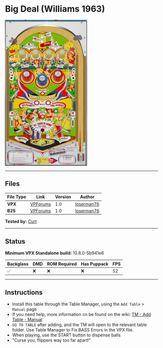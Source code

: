 # Big Deal (Williams 1963)
![Table Preview](../../images/vpx-bigdeal-table.png?raw=true)

---

## Files
| File Type | Link | Version | Author | 
|-----------|--------|----------|--------------|
| **VPX** | [VPForums](https://www.vpforums.org/index.php?app=downloads&showfile=15527) | 1.0 | [loserman76](https://www.vpforums.org/index.php?s=d9c08b1ebd6a227470a528bd227f4b76&showuser=41250) |
| **B2S** | [VPForums](https://www.vpforums.org/index.php?app=downloads&showfile=15527) | 1.0 | [loserman76](https://www.vpforums.org/index.php?s=d9c08b1ebd6a227470a528bd227f4b76&showuser=41250) |

**Tested by:** [Curt](https://github.com/Old-Cyrus)

---

## Status 
**Minimum VPX Standalone build:** 10.8.0-5b941e6

| Backglass | DMD | ROM Required | Has Puppack | FPS |
|-----------|-----|-----|-----|-----|
| :white_check_mark: | :x: | :x: | :x: | 52 |

---

## Instructions

- Install this table through the Table Manager, using the `Add Table` > `Manual` page
- If you need help, more information cn be found on the wiki: [TM - Add Table - Manual](https://github.com/LegendsUnchained/vpx-standalone-alp4k/wiki/%5B04%5D-%F0%9F%A7%A1-TM-%E2%80%90-Other-Features#add-table---manual)
- `GO TO TABLE` after adding, and the TM will open to the relevant table folder. Use Table Manager to Fix BASS Errors in the VPX file.
- When playing, use the START button to dispense balls
- "Curse you, flippers way too far apart!"
